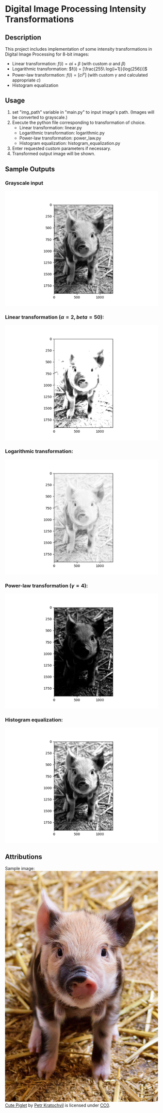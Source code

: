 # Digital Image Processing Intensity Transformations

## Description
This project includes implementation of some intensity transformations in Digital Image Processing for 8-bit images:
- Linear transformation: $f(i) = \alpha i + \beta$ (with custom $\alpha$ and $\beta$)
- Logarithmic transformation: $f(i) = [\frac{255\ log(i+1)}{log(256)}]$
- Power-law transformation: $f(i) = [ci^\gamma]$ (with custom $\gamma$ and calculated appropriate $c$)
- Histogram equalization

## Usage
1. set "img_path" variable in "main.py" to input image's path. (Images will be converted to grayscale.)
2. Execute the python file corresponding to transformation of choice.
    - Linear transformation: linear.py
    - Logarithmic transformation: logarithmic.py
    - Power-law transformation: power_law.py
    - Histogram equalization: histogram_equalization.py
3. Enter requested custom parameters if necessary.
4. Transformed output image will be shown.


## Sample Outputs
### Grayscale input
![Cute Piglet](assests/images/grayscale.png)

### Linear transformation ($\alpha=2, beta=50$):
![Cute Piglet linear transformation alpha=2 beta=50](assests/images/linear_alpha2_beta50.png)

### Logarithmic transformation:
![Cute Piglet logarithmic transformation](assests/images/log.png)

### Power-law transformation ($\gamma = 4$):
![Cute Piglet power-law transformation gammae=4](assests/images/power_law_gamma4.png)

### Histogram equalization:
![Cute Piglet histogram equalization](assests/images/histogram_equalization.png)


## Attributions
Sample image:
![Cute Piglet](assests/images/cute-piglet.jpg)
[Cute Piglet](https://www.publicdomainpictures.net/en/view-image.php?image=24588&picture=cute-piglet)
by [Petr Kratochvil](https://www.publicdomainpictures.net/en/browse-author.php?a=1) 
is licensed under [CC0](https://creativecommons.org/publicdomain/zero/1.0/).
